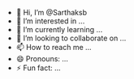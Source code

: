- 👋 Hi, I’m @Sarthaksb
- 👀 I’m interested in ...
- 🌱 I’m currently learning ...
- 💞️ I’m looking to collaborate on ...
- 📫 How to reach me ...
- 😄 Pronouns: ...
- ⚡ Fun fact: ...

<!---
Sarthaksb/Sarthaksb is a ✨ special ✨ repository because its `README.md` (this file) appears on your GitHub profile.
You can click the Preview link to take a look at your changes.
--->
